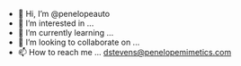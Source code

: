 - 👋 Hi, I’m @penelopeauto
- 👀 I’m interested in ...
- 🌱 I’m currently learning ...
- 💞️ I’m looking to collaborate on ...
- 📫 How to reach me ... dstevens@penelopemimetics.com

<!---
penelopeauto/penelopeauto is a ✨ special ✨ repository because its `README.md` (this file) appears on your GitHub profile.
You can click the Preview link to take a look at your changes.
--->
